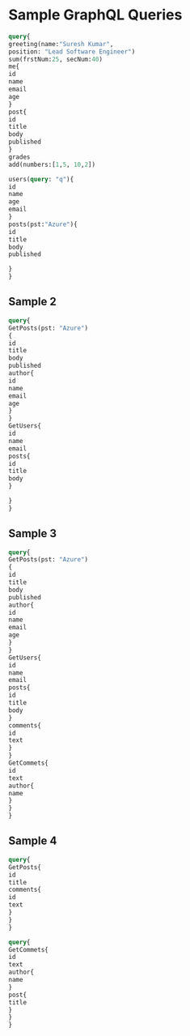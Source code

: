# Sample GraphQL Queries
```` graphql
query{
greeting(name:"Suresh Kumar",
position: "Lead Software Engineer")
sum(frstNum:25, secNum:40)
me{
id
name
email
age
}
post{
id
title
body
published
}
grades
add(numbers:[1,5, 10,2])

users(query: "q"){
id
name
age
email
}
posts(pst:"Azure"){
id
title
body
published

}
}
````

## Sample 2
```` graphql
query{
GetPosts(pst: "Azure")
{
id
title
body
published
author{
id
name
email
age
}
}
GetUsers{
id
name
email
posts{
id
title
body
}

}
}
````
## Sample 3
```` graphql
query{
GetPosts(pst: "Azure")
{
id
title
body
published
author{
id
name
email
age
}
}
GetUsers{
id
name
email
posts{
id
title
body
}
comments{
id
text
}
}
GetCommets{
id
text
author{
name
}
}
}
````

## Sample 4
```` graphql
query{
GetPosts{
id
title
comments{
id
text
}
}
}

query{
GetCommets{
id
text
author{
name
}
post{
title
}
}
}
````
